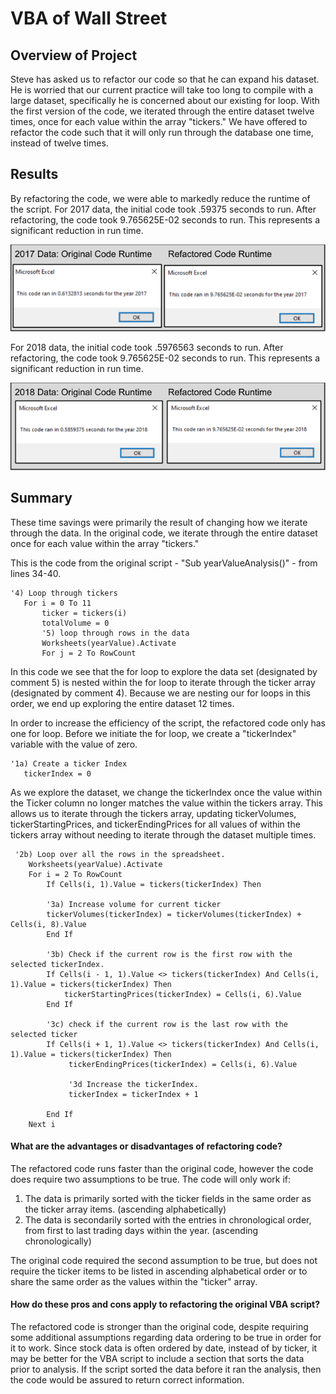 # VBA of Wall Street

## Overview of Project
Steve has asked us to refactor our code so that he can expand his dataset. He is worried that our current practice will take too long to compile with a large dataset, specifically he is concerned about our existing for loop. With the first version of the code, we iterated through the entire dataset twelve times, once for each value within the array "tickers." We have offered to refactor the code such that it will only run through the database one time, instead of twelve times.

## Results
By refactoring the code, we were able to markedly reduce the runtime of the script.
For 2017 data, the initial code took .59375 seconds to run. After refactoring, the code took 9.765625E-02 seconds to run. This represents a significant reduction in run time.

![Runtime of 2017 Data](VBA_Challenge_2017.png)

For 2018 data, the initial code took .5976563 seconds to run. After refactoring, the code took 9.765625E-02 seconds to run. This represents a significant reduction in run time.

![Runtime of 2018 Data](VBA_Challenge_2018.png)

## Summary

These time savings were primarily the result of changing how we iterate through the data. In the original code, we iterate through the entire dataset once for each value within the array "tickers." 

This is the code from the original script - "Sub yearValueAnalysis()" - from lines 34-40.
```vba
'4) Loop through tickers
   For i = 0 To 11
       ticker = tickers(i)
       totalVolume = 0
       '5) loop through rows in the data
       Worksheets(yearValue).Activate
       For j = 2 To RowCount
```
In this code we see that the for loop to explore the data set (designated by comment 5) is nested within the for loop to iterate through the ticker array (designated by comment 4). Because we are nesting our for loops in this order, we end up exploring the entire dataset 12 times. 

In order to increase the efficiency of the script, the refactored code only has one for loop. Before we initiate the for loop, we create a "tickerIndex" variable with the value of zero.
```vba
'1a) Create a ticker Index
   tickerIndex = 0
```
As we explore the dataset, we change the tickerIndex once the value within the Ticker column no longer matches the value within the tickers array. This allows us to iterate through the tickers array, updating tickerVolumes, tickerStartingPrices, and tickerEndingPrices for all values of within the tickers array without needing to iterate through the dataset multiple times.
```vba
 '2b) Loop over all the rows in the spreadsheet.
    Worksheets(yearValue).Activate
    For i = 2 To RowCount
        If Cells(i, 1).Value = tickers(tickerIndex) Then
        
        '3a) Increase volume for current ticker
        tickerVolumes(tickerIndex) = tickerVolumes(tickerIndex) + Cells(i, 8).Value
        End If
        
        '3b) Check if the current row is the first row with the selected tickerIndex.
        If Cells(i - 1, 1).Value <> tickers(tickerIndex) And Cells(i, 1).Value = tickers(tickerIndex) Then
            tickerStartingPrices(tickerIndex) = Cells(i, 6).Value
        End If
        
        '3c) check if the current row is the last row with the selected ticker
        If Cells(i + 1, 1).Value <> tickers(tickerIndex) And Cells(i, 1).Value = tickers(tickerIndex) Then
             tickerEndingPrices(tickerIndex) = Cells(i, 6).Value
             
             '3d Increase the tickerIndex.
             tickerIndex = tickerIndex + 1
             
        End If
    Next i
```

#### What are the advantages or disadvantages of refactoring code?
The refactored code runs faster than the original code, however the code does require two assumptions to be true. The code will only work if:
<ol>
<li>The data is primarily sorted with the ticker fields in the same order as the ticker array items. (ascending alphabetically)
<li>The data is secondarily sorted with the entries in chronological order, from first to last trading days within the year. (ascending chronologically)
</ol>
   
The original code required the second assumption to be true, but does not require the ticker items to be listed in ascending alphabetical order or to share the same order as the values within the "ticker" array.

#### How do these pros and cons apply to refactoring the original VBA script?
The refactored code is stronger than the original code, despite requiring some additional assumptions regarding data ordering to be true in order for it to work. Since stock data is often ordered by date, instead of by ticker, it may be better for the VBA script to include a section that sorts the data prior to analysis. If the script sorted the data before it ran the analysis, then the code would be assured to return correct information.
